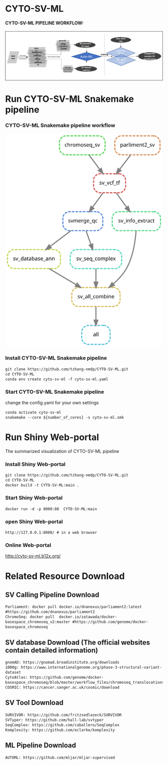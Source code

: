 # CYTO-SV-ML
#### CYTO-SV-ML PIPELINE WORKFLOW:
![CYTO-SV-ML PIPELINE WORKFLOW](workflow.png)

# Run CYTO-SV-ML Snakemake pipeline
### CYTO-SV-ML Snakemake pipeline workflow
![CYTO-SV-ML Snakemake Snakemake workflow](cyto-sv-ml_workflow.svg)
### Install CYTO-SV-ML Snakemake pipeline
```
git clone https://github.com/tzhang-nmdp/CYTO-SV-ML.git
cd CYTO-SV-ML
conda env create cyto-sv-ml -f cyto-sv-ml.yaml
```

### Start CYTO-SV-ML Snakemake pipeline
change the config.yaml for your own settings
```
conda activate cyto-sv-ml
snakemake --core ${number_of_cores} -s cyto-sv-ml.smk
```

# Run Shiny Web-portal 
The summarized visualization of CYTO-SV-ML pipeline 
### Install Shiny Web-portal
```
git clone https://github.com/tzhang-nmdp/CYTO-SV-ML.git
cd CYTO-SV-ML
docker build -t CYTO-SV-ML:main .
```

### Start Shiny Web-portal
```
docker run -d -p 8000:80  CYTO-SV-ML:main
```

### open Shiny Web-portal
```
http://127.0.0.1:8000/ # in a web browser 
```

### Online Web-portal
http://cyto-sv-ml.b12x.org/


# Related Resource Download
## SV Calling Pipeline Download
```
Parliament: docker pull docker.io/dnanexus/parliament2:latest #https://github.com/dnanexus/parliament2
ChromoSeq: docker pull  docker.io/zatawada/docker-basespace_chromoseq_v2:master #https://github.com/genome/docker-basespace_chromoseq
```

## SV database Download (The official websites contain detailed information)
```
gnomAD: https://gnomad.broadinstitute.org/downloads
1000g: https://www.internationalgenome.org/phase-3-structural-variant-dataset
CytoAtlas: https://github.com/genome/docker-basespace_chromoseq/blob/master/workflow_files/chromoseq_translocations.bedpe
COSMIC: https://cancer.sanger.ac.uk/cosmic/download
```

## SV Tool Download
```
SURVIVOR: https://github.com/fritzsedlazeck/SURVIVOR
SVTyper: https://github.com/hall-lab/svtyper
SeqComplex: https://github.com/caballero/SeqComplex
Komplexity: https://github.com/eclarke/komplexity
```

## ML Pipeline Download
```
AUTOML: https://github.com/mljar/mljar-supervised
```
